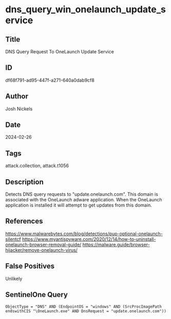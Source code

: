 # dns_query_win_onelaunch_update_service

## Title
DNS Query Request To OneLaunch Update Service

## ID
df68f791-ad95-447f-a271-640a0dab9cf8

## Author
Josh Nickels

## Date
2024-02-26

## Tags
attack.collection, attack.t1056

## Description
Detects DNS query requests to "update.onelaunch.com". This domain is associated with the OneLaunch adware application.
When the OneLaunch application is installed it will attempt to get updates from this domain.


## References
https://www.malwarebytes.com/blog/detections/pup-optional-onelaunch-silentcf
https://www.myantispyware.com/2020/12/14/how-to-uninstall-onelaunch-browser-removal-guide/
https://malware.guide/browser-hijacker/remove-onelaunch-virus/

## False Positives
Unlikely

## SentinelOne Query
```
ObjectType = "DNS" AND (EndpointOS = "windows" AND (SrcProcImagePath endswithCIS "\OneLaunch.exe" AND DnsRequest = "update.onelaunch.com"))

```
